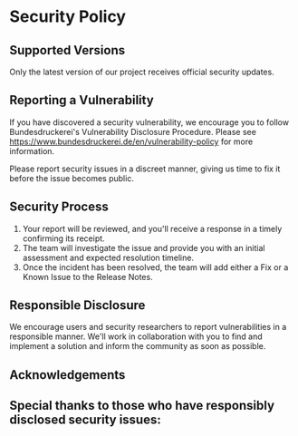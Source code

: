 # Security Policy

## Supported Versions

Only the latest version of our project receives official security updates.

## Reporting a Vulnerability

If you have discovered a security vulnerability, we encourage you to follow
Bundesdruckerei's Vulnerability Disclosure Procedure. Please see
https://www.bundesdruckerei.de/en/vulnerability-policy for more information.

Please report security issues in a discreet manner, giving us time to fix it before the
issue becomes public.

## Security Process

1. Your report will be reviewed, and you'll receive a response in a timely confirming
   its receipt.
2. The team will investigate the issue and provide you with an initial assessment and
   expected resolution timeline.
3. Once the incident has been resolved, the team will add either a Fix or a Known Issue
   to the Release Notes.

## Responsible Disclosure

We encourage users and security researchers to report vulnerabilities in a responsible
manner. We'll work in collaboration with you to find and implement a solution and inform
the community as soon as possible.

## Acknowledgements

Special thanks to those who have responsibly disclosed security issues:
- 